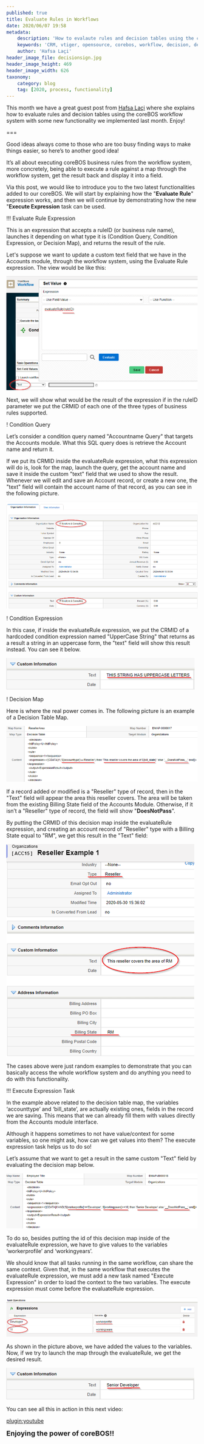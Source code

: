 ```yaml
---
published: true
title: Evaluate Rules in Workflows
date: 2020/06/07 19:58
metadata:
    description: 'How to evalaute rules and decision tables using the coreBOS workflow system.'
    keywords: 'CRM, vtiger, opensource, corebos, workflow, decision, decision table, rules'
    author: 'Hafsa Laçi'
header_image_file: decisionsign.jpg
header_image_height: 469
header_image_width: 626
taxonomy:
    category: blog
    tag: [2020, process, functionality]
---
```


This month we have a great guest post from [Hafsa Laçi](https://www.linkedin.com/in/hafsa-la%C3%A7i-140306141/) where she explains how to evaluate rules and decision tables using the coreBOS workflow system with some new functionality we implemented last month. Enjoy!

===

Good ideas always come to those who are too busy finding ways to make things easier, so here’s to another good idea!

It’s all about executing coreBOS business rules from the workflow system, more concretely, being able to execute a rule against a map through the workflow system, get the result back and display it into a field.

Via this post, we would like to introduce you to the two latest functionalities added to our coreBOS. We will start by explaining how the "**Evaluate Rule**" expression works, and then we will continue by demonstrating how the new "**Execute Expression** task can be used.

 !!! Evaluate Rule Expression

This is an expression that accepts a ruleID (or business rule name), launches it depending on what type it is (Condition Query, Condition Expression, or Decision Map), and returns the result of the rule.

Let's suppose we want to update a custom text field that we have in the Accounts module, through the workflow system, using the Evaluate Rule expression. The view would be like this:

![workflow configuration](wfe01.png)

Next, we will show what would be the result of the expression if in the ruleID parameter we put the CRMID of each one of the three types of business rules supported.

 ! Condition Query

Let’s consider a condition query named "Accountname Query" that targets the Accounts module. What this SQL query does is retrieve the Account name and return it.

If we put its CRMID inside the evaluateRule expression, what this expression will do is, look for the map, launch the query, get the account name and save it inside the custom "text" field that we used to show the result. Whenever we will edit and save an Account record, or create a new one, the "text" field will contain the account name of that record, as you can see in the following picture.

![workflow condition query](wfe02.png)

 ! Condition Expression

In this case, if inside the evaluateRule expression, we put the CRMID of a hardcoded condition expression named "UpperCase String" that returns as a result a string in an uppercase form, the "text" field will show this result instead. You can see it below.

![workflow condition expression](wfe03.png)

 ! Decision Map

Here is where the real power comes in. The following picture is an example of a Decision Table Map.

![decision table fields](wfe04.png)

If a record added or modified is a "Reseller" type of record, then in the "Text" field will appear the area this reseller covers. The area will be taken from the existing Billing State field of the Accounts Module. Otherwise, if it isn’t a "Reseller" type of record, the field will show "__DoesNotPass__".

By putting the CRMID of this decision map inside the evaluateRule expression, and creating an account record of "Reseller" type with a Billing State equal to "RM", we get this result in the "Text" field:

![workflow decision table with fields](wfe05.png)

The cases above were just random examples to demonstrate that you can basically access the whole workflow system and do anything you need to do with this functionality.

 !!! Execute Expression Task

In the example above related to the decision table map, the variables ‘accounttype’ and ‘bill_state’, are actually existing ones, fields in the record we are saving. This means that we can already fill them with values directly from the Accounts module interface.

Although it happens sometimes to not have value/context for some variables, so one might ask, how can we get values into them? The execute expression task helps us to do so!

Let’s assume that we want to get a result in the same custom "Text" field by evaluating the decision map below.

![decision table variables](wfe06.png)

To do so, besides putting the id of this decision map inside of the evaluateRule expression, we have to give values to the variables ‘workerprofile’ and ‘workingyears’.

We should know that all tasks running in the same workflow, can share the same context. Given that, in the same workflow that executes the evaluateRule expression, we must add a new task named "Execute Expression" in order to load the context to the two variables. The execute expression must come before the evaluateRule expression.

![evaluate expression](wfe07.png)

As shown in the picture above, we have added the values to the variables. Now, if we try to launch the map through the evaluateRule, we get the desired result.

![workflow decision table with variables](wfe08.png)

You can see all this in action in this next video:

[plugin:youtube](https://youtu.be/uqWQFY5Ey-4)

**<span style="font-size:large">Enjoying the power of coreBOS!!</span>**
